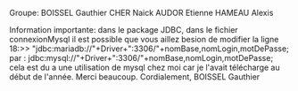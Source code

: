 Groupe:
BOISSEL Gauthier
CHER Naick 
AUDOR Etienne
HAMEAU Alexis

Information importante:
dans le package JDBC, dans le fichier connexionMysql il est possible que vous aillez besion de modifier 
la ligne 18:>> "jdbc:mariadb://"+Driver+":3306/"+nomBase,nomLogin,motDePasse;
par :
jdbc:mysql://"+Driver+":3306/"+nomBase,nomLogin,motDePasse;
cela est du a une utilisation de mysql chez moi car je l'avait télécharge au début de l'année.
Merci beaucoup.
Cordialement,
BOISSEL Gauthier
